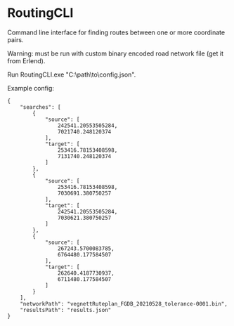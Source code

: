 # RoutingCLI

Command line interface for finding routes between one or more coordinate pairs.

Warning: must be run with custom binary encoded road network file (get it from Erlend).

Run RoutingCLI.exe "C:\path\to\config.json".

Example config:

    {
	    "searches": [
            {
                "source": [
                    242541.20553505284,
                    7021740.248120374
                ],
                "target": [
                    253416.78153408598,
                    7131740.248120374
                ]
            },
            {
                "source": [
                    253416.78153408598,
                    7030691.380750257
                ],
                "target": [
                    242541.20553505284,
                    7030621.380750257
                ]
            },
            {
                "source": [
                    267243.5700083785,
                    6764480.177584507
                ],
                "target": [
                    262640.4187730937,
                    6711480.177584507
                ]
            }
        ],
	    "networkPath": "vegnettRuteplan_FGDB_20210528_tolerance-0001.bin",
	    "resultsPath": "results.json"
    }
